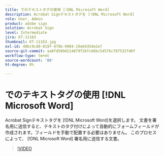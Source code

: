 ```yaml
---
title: でのテキストタグの使用 [!DNL Microsoft Word]
description: Acrobat Signテキストタグを [!DNL Microsoft Word]
role: User, Admin
product: adobe sign
solution: Acrobat Sign
level: Intermediate
jira: KT-11163
thumbnail: KT-11163.jpg
exl-id: 48bc9cd0-019f-479b-9904-19e64354e2e7
source-git-commit: aa8fd589d214879f2bfcb6bc54576c707532fd6f
workflow-type: tm+mt
source-wordcount: '80'
ht-degree: 0%

---
```


# でのテキストタグの使用 [!DNL Microsoft Word]

Acrobat Signテキストタグを [!DNL Microsoft Word]を選択します。 文書を署名用に送信すると、テキストのタグ付けによって自動的にフォームフィールドが作成されます。フィールドを手動で配置する必要はありません。 このプロセスによって、 [!DNL Microsoft Word] 署名用に送信する文書。

>[!VIDEO](https://video.tv.adobe.com/v/3409482?quality=12&learn=on&hidetitle=true)
